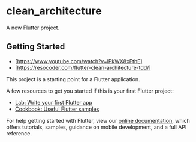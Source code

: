 # clean_architecture

A new Flutter project.

## Getting Started

* [https://www.youtube.com/watch?v=lPkWX8xFthE]
* [https://resocoder.com/flutter-clean-architecture-tdd/]

This project is a starting point for a Flutter application.

A few resources to get you started if this is your first Flutter project:

- [Lab: Write your first Flutter app](https://flutter.dev/docs/get-started/codelab)
- [Cookbook: Useful Flutter samples](https://flutter.dev/docs/cookbook)

For help getting started with Flutter, view our
[online documentation](https://flutter.dev/docs), which offers tutorials,
samples, guidance on mobile development, and a full API reference.
